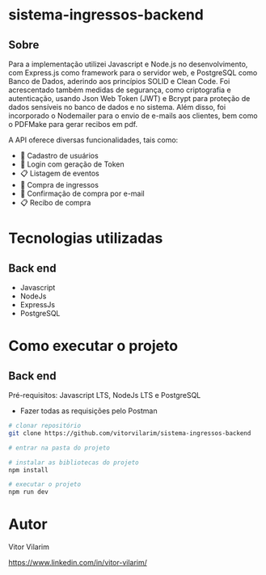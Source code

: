 # sistema-ingressos-backend

## Sobre
Para a implementação utilizei Javascript e Node.js no desenvolvimento, com Express.js como framework para o servidor web, e PostgreSQL como Banco de Dados, aderindo aos princípios SOLID e Clean Code. Foi acrescentado também medidas de segurança, como criptografia e autenticação, usando Json Web Token (JWT) e Bcrypt para proteção de dados sensíveis no banco de dados e no sistema. Além disso, foi incorporado o Nodemailer para o envio de e-mails aos clientes, bem como o PDFMake para gerar recibos em pdf.

A API oferece diversas funcionalidades, tais como:

 - 📂 Cadastro de usuários
 - 🔐 Login com geração de Token
 - 📋 Listagem de eventos
 - 📂 Compra de ingressos
 - 📧 Confirmação de compra por e-mail
 - 📋 Recibo de compra
 


# Tecnologias utilizadas
## Back end
- Javascript
- NodeJs
- ExpressJs
- PostgreSQL


# Como executar o projeto

## Back end
Pré-requisitos: Javascript LTS, NodeJs LTS e PostgreSQL
- Fazer todas as requisições pelo Postman

```bash
# clonar repositório
git clone https://github.com/vitorvilarim/sistema-ingressos-backend

# entrar na pasta do projeto 

# instalar as bibliotecas do projeto
npm install

# executar o projeto
npm run dev
```


# Autor

Vitor Vilarim

https://www.linkedin.com/in/vitor-vilarim/
